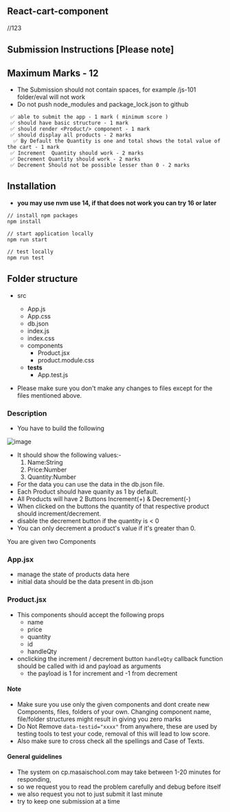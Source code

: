 ## React-cart-component
//123
## Submission Instructions [Please note]

## Maximum Marks - 12

- The Submission should not contain spaces, for example /js-101 folder/eval will not work
- Do not push node_modules and package_lock.json to github

```
 ✅ able to submit the app - 1 mark ( minimum score )
 ✅ should have basic structure - 1 mark
 ✅ should render <Product/> component - 1 mark
 ✅ should display all products - 2 marks
  ✅ By Default the Quantity is one and total shows the total value of the cart - 1 mark
 ✅ Increment  Quantity should work - 2 marks
 ✅ Decrement Quantity should work - 2 marks
 ✅ Decrement Should not be possible lesser than 0 - 2 marks

```

## Installation

- **you may use nvm use 14, if that does not work you can try 16 or later**

```
// install npm packages
npm install

// start application locally
npm run start

// test locally
npm run test
```

## Folder structure

- src

  - App.js
  - App.css
  - db.json
  - index.js
  - index.css
  - components
    - Product.jsx
    - product.module.css
  - **tests**
    - App.test.js

- Please make sure you don't make any changes to files except for the files mentioned above.

### Description

- You have to build the following

![image](https://i.imgur.com/3VMxMq1.png)

- It should show the following values:-
  1.  Name:String
  2.  Price:Number
  3.  Quantity:Number
- For the data you can use the data in the db.json file.
- Each Product should have quanity as 1 by default.
- All Products will have 2 Buttons Increment(+) & Decrement(-)
- When clicked on the buttons the quantity of that respective product should increment/decrement.
- disable the decrement button if the quantity is < 0
- You can only decrement a product's value if it's greater than 0.

You are given two Components

### App.jsx

- manage the state of products data here
- initial data should be the data present in db.json

### Product.jsx

- This components should accept the following props
  - name
  - price
  - quantity
  - id
  - handleQty
- onclicking the increment / decrement button `handleQty` callback function should be called with id and payload as arguments
  - the payload is 1 for increment and -1 from decrement

#### **Note**

- Make sure you use only the given components and dont create new Components, files, folders of your own. Changing component name, file/folder structures might result in giving you zero marks
- Do Not Remove `data-testid="xxxx"` from anywhere, these are used by testing tools to test your code, removal of this will lead to low score.
- Also make sure to cross check all the spellings and Case of Texts.

#### General guidelines

- The system on cp.masaischool.com may take between 1-20 minutes for responding,
- so we request you to read the problem carefully and debug before itself
- we also request you not to just submit it last minute
- try to keep one submission at a time
